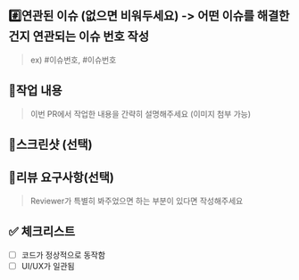 ## #️⃣연관된 이슈 (없으면 비워두세요) -> 어떤 이슈를 해결한 건지 연관되는 이슈 번호 작성

> ex) #이슈번호, #이슈번호

## 📝작업 내용

> 이번 PR에서 작업한 내용을 간략히 설명해주세요 (이미지 첨부 가능)

## 📸스크린샷 (선택)

## 💬리뷰 요구사항(선택)

> Reviewer가 특별히 봐주었으면 하는 부분이 있다면 작성해주세요

## ✅ 체크리스트

- [ ] 코드가 정상적으로 동작함
- [ ] UI/UX가 일관됨
